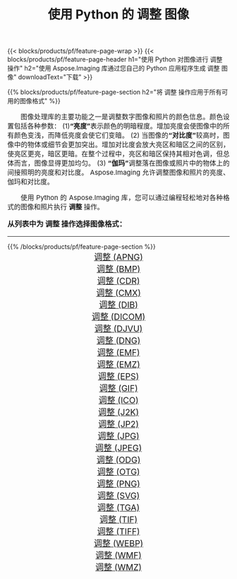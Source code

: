 ﻿---
title: 使用 Python 的 调整 图像 
weight: 3920
url: /zh-hans/python-net/adjust/ 
lang: zh-hans
langdirlevel: 2
locales: zh-hans,ja,it,ru,de,es,fr,nl,id,lt,pl,pt,vi,tr,ko,zh-hant,ar,hi,th,sv,cs,uk,he
description: 使用您自己的 Python 应用程序和服务器 API 将 Aspose.Imaging 库应用于 调整 图像和照片。
---

{{< blocks/products/pf/feature-page-wrap >}}
{{< blocks/products/pf/feature-page-header h1="使用 Python 对图像进行 调整 操作" h2="使用 Aspose.Imaging 库通过您自己的 Python 应用程序生成 调整 图像" downloadText="下载" >}}


{{% blocks/products/pf/feature-page-section  h2="将 调整 操作应用于所有可用的图像格式" %}}
<p align="justify" style="text-indent:2em;font-size:15px;">
图像处理库的主要功能之一是调整数字图像和照片的颜色信息。颜色设置包括各种参数： (1)<b>“亮度”</b>表示颜色的明暗程度。增加亮度会使图像中的所有颜色变浅，而降低亮度会使它们变暗。 (2) 当图像的<b>“对比度”</b>较高时，图像中的物体或细节会更加突出。增加对比度会放大亮区和暗区之间的区别，使亮区更亮，暗区更暗。在整个过程中，亮区和暗区保持其相对色调，但总体而言，图像显得更加均匀。 (3) <b>“伽玛”</b>调整落在图像或照片中的物体上的间接照明的亮度和对比度。 Aspose.Imaging 允许调整图像和照片的亮度、伽玛和对比度。
</p>
<p align="justify" style="text-indent:2em;font-size:15px;">
使用 Python 的 Aspose.Imaging 库，您可以通过编程轻松地对各种格式的图像和照片执行 <b>调整</b> 操作。
</p>
<h3 style="margin-top:16px;">
从列表中为 调整 操作选择图像格式：
</h3>
<hr/>
{{% /blocks/products/pf/feature-page-section %}}
<div class="container-fluid productfamilypage bg-gray">
    <div class="convertypes bg-gray agp-content section">
        <div class="container">
		<div class="row other-converters" style="gap: 10px;font-size: 19px;text-align:center;">
		    <div class='col-md-3 other-converter remove-lp remove-rp'><a href="/imaging/zh-hans/python-net/adjust/apng/" style="padding:15px;">调整 (APNG)</a></div><div class='col-md-3 other-converter remove-lp remove-rp'><a href="/imaging/zh-hans/python-net/adjust/bmp/" style="padding:15px;">调整 (BMP)</a></div><div class='col-md-3 other-converter remove-lp remove-rp'><a href="/imaging/zh-hans/python-net/adjust/cdr/" style="padding:15px;">调整 (CDR)</a></div><div class='col-md-3 other-converter remove-lp remove-rp'><a href="/imaging/zh-hans/python-net/adjust/cmx/" style="padding:15px;">调整 (CMX)</a></div><div class='col-md-3 other-converter remove-lp remove-rp'><a href="/imaging/zh-hans/python-net/adjust/dib/" style="padding:15px;">调整 (DIB)</a></div><div class='col-md-3 other-converter remove-lp remove-rp'><a href="/imaging/zh-hans/python-net/adjust/dicom/" style="padding:15px;">调整 (DICOM)</a></div><div class='col-md-3 other-converter remove-lp remove-rp'><a href="/imaging/zh-hans/python-net/adjust/djvu/" style="padding:15px;">调整 (DJVU)</a></div><div class='col-md-3 other-converter remove-lp remove-rp'><a href="/imaging/zh-hans/python-net/adjust/dng/" style="padding:15px;">调整 (DNG)</a></div><div class='col-md-3 other-converter remove-lp remove-rp'><a href="/imaging/zh-hans/python-net/adjust/emf/" style="padding:15px;">调整 (EMF)</a></div><div class='col-md-3 other-converter remove-lp remove-rp'><a href="/imaging/zh-hans/python-net/adjust/emz/" style="padding:15px;">调整 (EMZ)</a></div><div class='col-md-3 other-converter remove-lp remove-rp'><a href="/imaging/zh-hans/python-net/adjust/eps/" style="padding:15px;">调整 (EPS)</a></div><div class='col-md-3 other-converter remove-lp remove-rp'><a href="/imaging/zh-hans/python-net/adjust/gif/" style="padding:15px;">调整 (GIF)</a></div><div class='col-md-3 other-converter remove-lp remove-rp'><a href="/imaging/zh-hans/python-net/adjust/ico/" style="padding:15px;">调整 (ICO)</a></div><div class='col-md-3 other-converter remove-lp remove-rp'><a href="/imaging/zh-hans/python-net/adjust/j2k/" style="padding:15px;">调整 (J2K)</a></div><div class='col-md-3 other-converter remove-lp remove-rp'><a href="/imaging/zh-hans/python-net/adjust/jp2/" style="padding:15px;">调整 (JP2)</a></div><div class='col-md-3 other-converter remove-lp remove-rp'><a href="/imaging/zh-hans/python-net/adjust/jpg/" style="padding:15px;">调整 (JPG)</a></div><div class='col-md-3 other-converter remove-lp remove-rp'><a href="/imaging/zh-hans/python-net/adjust/jpeg/" style="padding:15px;">调整 (JPEG)</a></div><div class='col-md-3 other-converter remove-lp remove-rp'><a href="/imaging/zh-hans/python-net/adjust/odg/" style="padding:15px;">调整 (ODG)</a></div><div class='col-md-3 other-converter remove-lp remove-rp'><a href="/imaging/zh-hans/python-net/adjust/otg/" style="padding:15px;">调整 (OTG)</a></div><div class='col-md-3 other-converter remove-lp remove-rp'><a href="/imaging/zh-hans/python-net/adjust/png/" style="padding:15px;">调整 (PNG)</a></div><div class='col-md-3 other-converter remove-lp remove-rp'><a href="/imaging/zh-hans/python-net/adjust/svg/" style="padding:15px;">调整 (SVG)</a></div><div class='col-md-3 other-converter remove-lp remove-rp'><a href="/imaging/zh-hans/python-net/adjust/tga/" style="padding:15px;">调整 (TGA)</a></div><div class='col-md-3 other-converter remove-lp remove-rp'><a href="/imaging/zh-hans/python-net/adjust/tif/" style="padding:15px;">调整 (TIF)</a></div><div class='col-md-3 other-converter remove-lp remove-rp'><a href="/imaging/zh-hans/python-net/adjust/tiff/" style="padding:15px;">调整 (TIFF)</a></div><div class='col-md-3 other-converter remove-lp remove-rp'><a href="/imaging/zh-hans/python-net/adjust/webp/" style="padding:15px;">调整 (WEBP)</a></div><div class='col-md-3 other-converter remove-lp remove-rp'><a href="/imaging/zh-hans/python-net/adjust/wmf/" style="padding:15px;">调整 (WMF)</a></div><div class='col-md-3 other-converter remove-lp remove-rp'><a href="/imaging/zh-hans/python-net/adjust/wmz/" style="padding:15px;">调整 (WMZ)</a></div>
                </div>
        </div>
    </div>
</div>
<br/>
